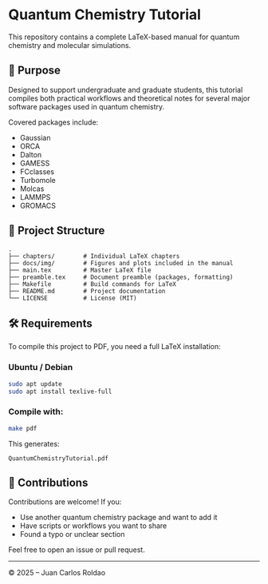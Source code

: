 
# Quantum Chemistry Tutorial

This repository contains a complete LaTeX-based manual for quantum chemistry and molecular simulations.

## 🧭 Purpose

Designed to support undergraduate and graduate students, this tutorial compiles both practical workflows and theoretical notes for several major software packages used in quantum chemistry.

Covered packages include:

- Gaussian
- ORCA
- Dalton
- GAMESS
- FCclasses
- Turbomole
- Molcas
- LAMMPS
- GROMACS

## 📁 Project Structure

```
.
├── chapters/        # Individual LaTeX chapters
├── docs/img/        # Figures and plots included in the manual
├── main.tex         # Master LaTeX file
├── preamble.tex     # Document preamble (packages, formatting)
├── Makefile         # Build commands for LaTeX
├── README.md        # Project documentation
└── LICENSE          # License (MIT)
```

## 🛠️ Requirements

To compile this project to PDF, you need a full LaTeX installation:

### Ubuntu / Debian
```bash
sudo apt update
sudo apt install texlive-full
```

### Compile with:
```bash
make pdf
```

This generates:

```
QuantumChemistryTutorial.pdf
```

## 📢 Contributions

Contributions are welcome! If you:
- Use another quantum chemistry package and want to add it
- Have scripts or workflows you want to share
- Found a typo or unclear section

Feel free to open an issue or pull request.

---

© 2025 – Juan Carlos Roldao
